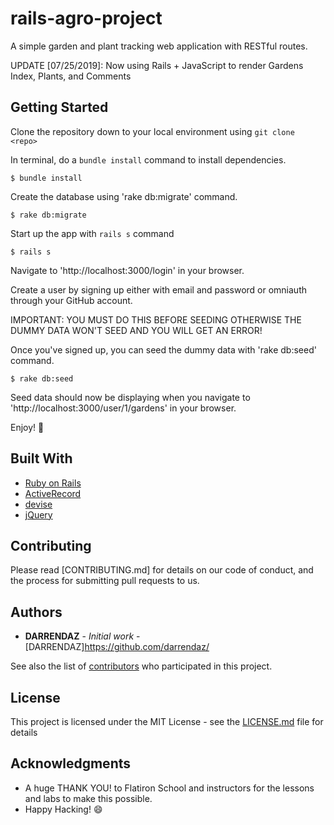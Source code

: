 # rails-agro-project

A simple garden and plant tracking web application with RESTful routes.

UPDATE [07/25/2019]: Now using Rails + JavaScript to render Gardens Index, Plants, and Comments

## Getting Started

Clone the repository down to your local environment using `git clone <repo>`

In terminal, do a `bundle install` command to install dependencies.

```
$ bundle install
```

Create the database using 'rake db:migrate' command.

```
$ rake db:migrate
```

Start up the app with `rails s` command

```
$ rails s
```

Navigate to 'http://localhost:3000/login' in your browser.

Create a user by signing up either with email and password or omniauth through your GitHub account.

IMPORTANT: YOU MUST DO THIS BEFORE SEEDING OTHERWISE THE DUMMY DATA WON'T SEED AND YOU WILL GET AN ERROR!

Once you've signed up, you can seed the dummy data with 'rake db:seed' command.

```
$ rake db:seed
```

Seed data should now be displaying when you navigate to 'http://localhost:3000/user/1/gardens' in your browser.

Enjoy! 🙂

## Built With

- [Ruby on Rails](https://guides.rubyonrails.org/)
- [ActiveRecord](https://guides.rubyonrails.org/active_record_basics.html)
- [devise](https://github.com/plataformatec/devise)
- [jQuery](https://api.jquery.com/)

## Contributing

Please read [CONTRIBUTING.md] for details on our code of conduct, and the process for submitting pull requests to us.

## Authors

- **DARRENDAZ** - _Initial work_ - [DARRENDAZ]https://github.com/darrendaz/

See also the list of [contributors](https://github.com/your/project/contributors) who participated in this project.

## License

This project is licensed under the MIT License - see the [LICENSE.md](LICENSE.md) file for details

## Acknowledgments

- A huge THANK YOU! to Flatiron School and instructors for the lessons and labs to make this possible.
- Happy Hacking! 😄
